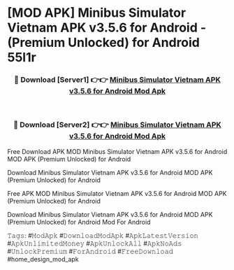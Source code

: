 # [MOD APK] Minibus Simulator Vietnam APK v3.5.6 for Android  - (Premium Unlocked) for Android 55l1r



<div align="center">
<h3>🔴 Download [Server1] 👉👉 <a href="https://momento.my/?title=Minibus_Simulator_Vietnam_APK_v3.5.6_for_Android_">Minibus Simulator Vietnam APK v3.5.6 for Android  Mod Apk</a></h3><br>

<h3>🔴 Download [Server2] 👉👉 <a href="https://momento.my/?title=Minibus_Simulator_Vietnam_APK_v3.5.6_for_Android_">Minibus Simulator Vietnam APK v3.5.6 for Android  Mod Apk</a></h3>
</div>



Free Download APK MOD Minibus Simulator Vietnam APK v3.5.6 for Android  MOD APK (Premium Unlocked) for Android

Download Minibus Simulator Vietnam APK v3.5.6 for Android  MOD APK (Premium Unlocked) for Android

Free APK MOD Minibus Simulator Vietnam APK v3.5.6 for Android  MOD APK (Premium Unlocked) for Android

Download Minibus Simulator Vietnam APK v3.5.6 for Android  MOD APK (Premium Unlocked) for Android Mod For Android

𝚃𝚊𝚐𝚜: #𝙼𝚘𝚍𝙰𝚙𝚔 #𝙳𝚘𝚠𝚗𝚕𝚘𝚊𝚍𝙼𝚘𝚍𝙰𝚙𝚔 #𝙰𝚙𝚔𝙻𝚊𝚝𝚎𝚜𝚝𝚅𝚎𝚛𝚜𝚒𝚘𝚗 #𝙰𝚙𝚔𝚄𝚗𝚕𝚒𝚖𝚒𝚝𝚎𝚍𝙼𝚘𝚗𝚎𝚢 #𝙰𝚙𝚔𝚄𝚗𝚕𝚘𝚌𝚔𝙰𝚕𝚕 #𝙰𝚙𝚔𝙽𝚘𝙰𝚍𝚜 #𝚄𝚗𝚕𝚘𝚌𝚔𝙿𝚛𝚎𝚖𝚒𝚞𝚖 #𝙵𝚘𝚛𝙰𝚗𝚍𝚛𝚘𝚒𝚍 #𝙵𝚛𝚎𝚎𝙳𝚘𝚠𝚗𝚕𝚘𝚊𝚍 #home_design_mod_apk
